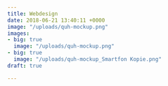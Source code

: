 ```yaml
---
title: Webdesign
date: 2018-06-21 13:40:11 +0000
image: "/uploads/quh-mockup.png"
images:
- big: true
  image: "/uploads/quh-mockup.png"
- big: true
  image: "/uploads/quh-mockup_Smartfon Kopie.png"
draft: true

---
```

